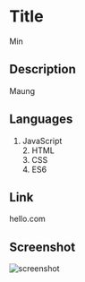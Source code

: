 

  # Title
  Min

  ## Description
  Maung

  ## Languages
  1. JavaScript<br>2. HTML<br>3. CSS<br>4. ES6<br>

  ## Link
  hello.com

  ## Screenshot
  
  ![screenshot](images/*.png)
  
  